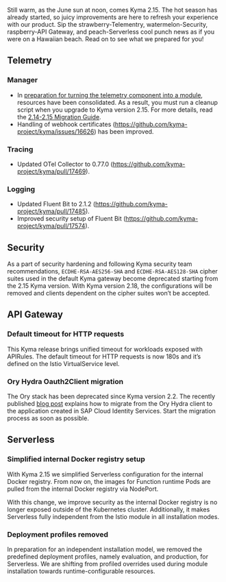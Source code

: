 Still warm, as the June sun at noon, comes Kyma 2.15. The hot season has already started, so juicy improvements are here to refresh your experience with our product. Sip the strawberry-Telementry, watermelon-Security, raspberry-API Gateway, and peach-Serverless cool punch news as if you were on a Hawaiian beach. Read on to see what we prepared for you!

## Telemetry
### Manager
- In [preparation for turning the telemetry component into a module](https://github.com/kyma-project/telemetry-manager/issues/150), resources have been consolidated. As a result, you must run a cleanup script when you upgrade to Kyma version 2.15. For more details, read the [2.14-2.15 Migration Guide](https://github.com/kyma-project/kyma/blob/main/docs/migration-guide-2.14-2.15.md).
- Handling of webhook certificates (https://github.com/kyma-project/kyma/issues/16626) has been improved.

### Tracing
- Updated OTel Collector to 0.77.0 (https://github.com/kyma-project/kyma/pull/17469).

### Logging
- Updated Fluent Bit to 2.1.2 (https://github.com/kyma-project/kyma/pull/17485).
- Improved security setup of Fluent Bit (https://github.com/kyma-project/kyma/pull/17574).

## Security
As a part of security hardening and following Kyma security team recommendations, `ECDHE-RSA-AES256-SHA` and `ECDHE-RSA-AES128-SHA` cipher suites used in the default Kyma gateway become deprecated starting from the 2.15 Kyma version. With Kyma version 2.18, the configurations will be removed and clients dependent on the cipher suites won’t be accepted.

## API Gateway
### Default timeout for HTTP requests
This Kyma release brings unified timeout for workloads exposed with APIRules. The default timeout for HTTP requests is now 180s and it’s defined on the Istio VirtualService level.

### Ory Hydra Oauth2Client migration 
The Ory stack has been deprecated since Kyma version 2.2. The recently published [blog post](https://blogs.sap.com/2023/06/06/sap-btp-kyma-runtime-ory-hydra-oauth2-client-migration/) explains how to migrate from the Ory Hydra client to the application created in SAP Cloud Identity Services. Start the migration process as soon as possible. 

## Serverless
### Simplified internal Docker registry setup
With Kyma 2.15 we simplified Serverless configuration for the internal Docker registry. From now on, the images for Function runtime Pods are pulled from the internal Docker registry via NodePort.

With this change, we improve security as the internal Docker registry is no longer exposed outside of the Kubernetes cluster. Additionally, it makes Serverless fully independent from the Istio module in all installation modes.

### Deployment profiles removed
In preparation for an independent installation model, we removed the predefined deployment profiles, namely evaluation, and production, for Serverless. We are shifting from profiled overrides used during module installation towards runtime-configurable resources.
